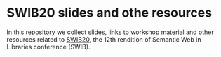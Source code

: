 # SWIB20 slides and othe resources

In this repository we collect slides, links to workshop material and other resources related to [SWIB20](https://swib.org/swib20), the 12th rendition of Semantic Web in Libraries conference (SWIB). 

